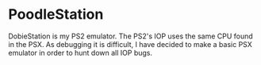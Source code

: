# PoodleStation

DobieStation is my PS2 emulator. The PS2's IOP uses the same CPU found in the PSX. As debugging it is difficult, I have decided to make a basic PSX emulator in order to hunt down all IOP bugs.
